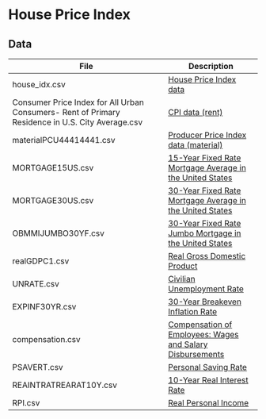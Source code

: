 # House Price Index

## Data

| File                                                                                             | Description                                                                                                 |
| ------------------------------------------------------------------------------------------------ | ----------------------------------------------------------------------------------------------------------- |
| house_idx.csv                                                                                    | [House Price Index data](https://fred.stlouisfed.org/series/CSUSHPINSA)                                     |
| Consumer Price Index for All Urban Consumers- Rent of Primary Residence in U.S. City Average.csv | [CPI data (rent)](https://fred.stlouisfed.org/series/CUSR0000SEHA)                                          |
| materialPCU44414441.csv                                                                          | [Producer Price Index data (material)](https://fred.stlouisfed.org/series/PCU44414441)                      |
| MORTGAGE15US.csv                                                                                 | [15-Year Fixed Rate Mortgage Average in the United States](https://fred.stlouisfed.org/series/MORTGAGE15US) |
| MORTGAGE30US.csv                                                                                 | [30-Year Fixed Rate Mortgage Average in the United States](https://fred.stlouisfed.org/series/MORTGAGE30US) |
| OBMMIJUMBO30YF.csv                                                                               | [30-Year Fixed Rate Jumbo Mortgage in the United States](https://fred.stlouisfed.org/series/OBMMIJUMBO30YF) |
| realGDPC1.csv                                                                                    | [Real Gross Domestic Product](https://fred.stlouisfed.org/series/GDPC1)                                     |
| UNRATE.csv                                                                                       | [Civilian Unemployment Rate](https://fred.stlouisfed.org/series/UNRATE)                                     |
| EXPINF30YR.csv                                                                                   | [30-Year Breakeven Inflation Rate](https://fred.stlouisfed.org/series/EXPINF30YR)                           |
| compensation.csv                                                                                 | [Compensation of Employees: Wages and Salary Disbursements](https://fred.stlouisfed.org/series/A576RC1)     |
| PSAVERT.csv                                                                                      | [Personal Saving Rate](https://fred.stlouisfed.org/series/PSAVERT)                                           |
| REAINTRATREARAT10Y.csv                                                                          | [10-Year Real Interest Rate](https://fred.stlouisfed.org/series/REAINTRATREARAT10Y)                         |
| RPI.csv                                                                                          | [Real Personal Income](https://fred.stlouisfed.org/series/RPI)                                               |
